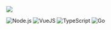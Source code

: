 <img src="https://github-readme-stats.vercel.app/api?username=dengzhirong&show_icons=true&hide_border=true&theme=gotham" />

![Node.js](https://img.shields.io/badge/-Node.js-green?logo=Node.js)
![VueJS](https://img.shields.io/badge/-Vue-grey?logo=Vue.js)
![TypeScript](https://img.shields.io/badge/-TypeScript-lightgrey?logo=TypeScript)
![Go](https://img.shields.io/badge/-Go-yellow?logo=Go)
